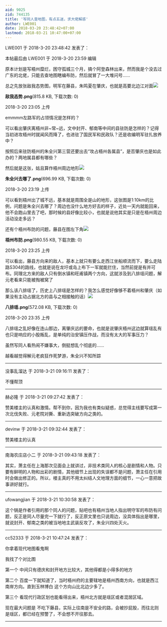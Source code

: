 ```yaml
---
aid: 9025
zid: 744135
title: '写同人查地图，有点五迷，求大佬解惑'
author: LWE001
date: 2018-03-20 23:48:42+07:00
lastmod: 2018-03-21 10:47:00+07:00
---
```


LWE001 于 2018-3-20 23:48:42 发表了：

本帖最后由 LWE001 于 2018-3-20 23:59 编辑 

原本计划是写梧州糜烂，困守孤城三个月，搞个阿登森林出来，然而我是个没去过广东的北佬，只能去查地图瞎编布防，然后就冒了一大堆问号……

总之先放张敌我态势图，明军在藤县，朱鸣夏在肇庆，也就是高要北边江对面![](https://cdn.jsdelivr.net/gh/lzjluzijie/beichao@main/img/230537rss3pi9rnrkashii.png)



**敌我态势.png**(815.8 KB, 下载次数: 0)



2018-3-20 23:05 上传



emmmm左路军的占领情况是怎样的？

可以看出肇庆离梧州非~常~远，文中封开、郁南等中间的县驻防是怎样的？记得当初进攻梧州时就闻风而降了，也进驻了国民军和民政队？还是收编明军驻扎放养中？

按照后来驻防梧州的朱全兴第三营还要出去“攻占梧州各属县”，是否肇庆也是如此办的？两地属县都有哪些？

然后就是这张，姑且算作梧州周边地形![](https://cdn.jsdelivr.net/gh/lzjluzijie/beichao@main/img/231900eneo68krk6dca7kc.png)



**朱全兴去哪了.png**(696.99 KB, 下载次数: 0)



2018-3-20 23:19 上传



可以看到梧州出了城不远，基本就是周围全是山的地形，这张图是1:10km的比例，问题是朱全兴去哪了？周边也没什么地方好去的样子，近处一天内就能回来，他不会跑山里去了吧，那时候的县好像比较小，也就是说他其实是只是在梧州周边活动没走多远？

还有个梧州布防的问题，藤县在图左下角![](https://cdn.jsdelivr.net/gh/lzjluzijie/beichao@main/img/232556m555as5mw5wcs257.png)



**梧州布防.png**(980.55 KB, 下载次数: 0)



2018-3-20 23:25 上传



可以看出，藤县方向来的敌人，基本上就只有要么走西江坐船顺流而下，要么走陆路S304的路线，也就是说在龙圩或岛上布下一军就能拦住，当然前提是有并可布。同理北方来的敌人只有倒水镇和旺甫镇两个方向，这就涉及到八排瑶问题，解元老看来只能被掏被窝了

那么该八排瑶了，历史上八排瑶是怎样的？我怎么感觉好像够不着梧州和肇庆（如果没有主动占据北方的县与之相接触的话）![](https://cdn.jsdelivr.net/gh/lzjluzijie/beichao@main/img/233532dfifichdcph4ghiz.png)



**八排瑶.png**(572.08 KB, 下载次数: 0)



2018-3-20 23:35 上传



八排瑶之乱好像在连山那边，离肇庆远的要命，也就是说肇庆梧州这边就算瑶乱有也只是响应的小股叛乱，是单纯的治安镇压作战，而没有太大的军事压力？

虽然写同人看热闹不嫌事大，倒挺想乱个彻底的……

越看越觉得解元老疯狂作死梦游，朱全兴不知所踪

---------

没事乱溜达 于 2018-3-21 09:16:11 发表了：

不懂帮顶

---------

赫必隆 于 2018-3-21 09:27:42 发表了：

赞美楼主的认真和激情。帮不到你，因为我也有类似疑惑，总觉得主线要写成第一次北伐失败、元老院对撕、重新选突破方向之类的。

---------

devinw 于 2018-3-21 09:32:44 发表了：

赞美楼主的认真

---------

南海农庄店小二 于 2018-3-21 09:43:18 发表了：

其实，萧主任在上海那次见面会上就讲过，非技术类同人的核心是剧情和人物。只要有鲜明的人物和出彩的剧情，其他细节上出现的失误都不是问题，萧主任在引用时会做出修正的。所以，楼主真的不用太纠结人文地理方面的细节，一心一意把故事讲好就行。

---------

ufowangjian 于 2018-3-21 10:30:58 发表了：

这个锅是作者引用的那个同人的问题，贴吧也有梧州当地人指出明守军的布防有问题，反正是同人尽量完一下就行了，反正原文里也只说周边，没具体指出是哪里，就说封开、郁南之类的被当地地主武装反攻了，朱全兴四处灭火。

---------

cc52333 于 2018-3-21 10:47:24 发表了：

你拿着现代地图看鬼啊

我找了个对比图

第一个 中间只有德庆和封开地方比较大，其他得都是小得多的地方

第二个 百度一下就知道了，当时梧州府的主要辖地是梧州西南方向，也就是西江南岸方向。直到玉林博白 这个方向山比北边少多了。

第三个 看现代行政区划也能看得出来，梧州北方就是瑶区或者混居区域。

现在最大问题是 不吃下藤县，实际上往南是不安全的路，会被抄屁股，而往北则是瑶区，都已经在预警了，不会想不开往那去。

---------


